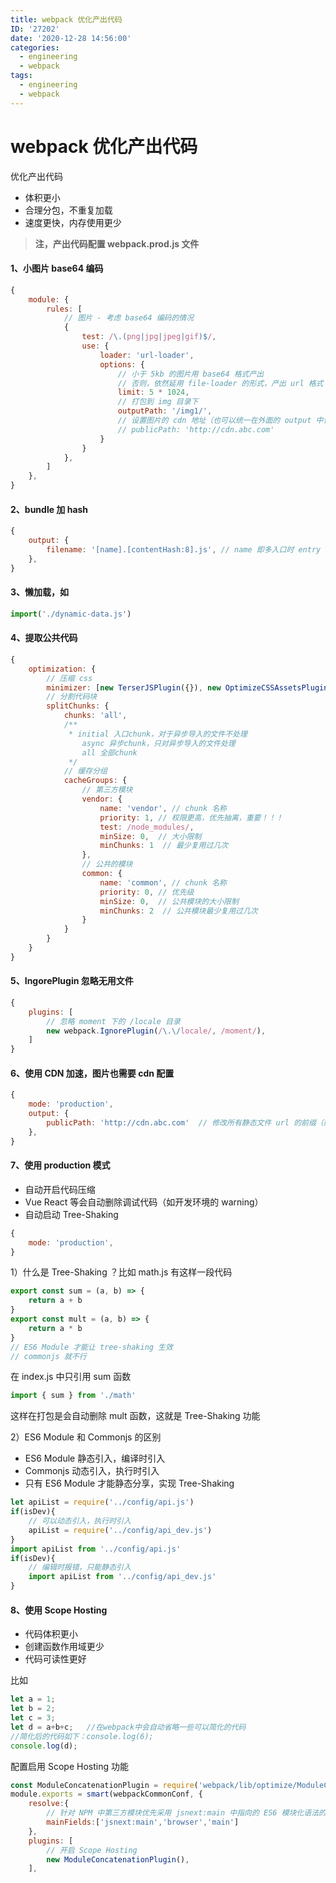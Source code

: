 ```yaml
---
title: webpack 优化产出代码
ID: '27202'
date: '2020-12-28 14:56:00'
categories:
  - engineering
  - webpack
tags:
  - engineering
  - webpack
---
```


# webpack 优化产出代码

优化产出代码

- 体积更小
- 合理分包，不重复加载
- 速度更快，内存使用更少

> **注，产出代码配置 webpack.prod.js 文件**

#### 1、小图片 base64 编码

``` js 
{
    module: {
        rules: [
            // 图片 - 考虑 base64 编码的情况
            {
                test: /\.(png|jpg|jpeg|gif)$/,
                use: {
                    loader: 'url-loader',
                    options: {
                        // 小于 5kb 的图片用 base64 格式产出
                        // 否则，依然延用 file-loader 的形式，产出 url 格式
                        limit: 5 * 1024,
                        // 打包到 img 目录下
                        outputPath: '/img1/',
                        // 设置图片的 cdn 地址（也可以统一在外面的 output 中设置，那将作用于所有静态资源）
                        // publicPath: 'http://cdn.abc.com'
                    }
                }
            },
        ]
    },
}
```

#### 2、bundle 加 hash

``` js 
{
    output: {
        filename: '[name].[contentHash:8].js', // name 即多入口时 entry 的 key
    },
}    
```

#### 3、懒加载，如

``` js 
import('./dynamic-data.js')
```

#### 4、提取公共代码

``` js 
{
    optimization: {
        // 压缩 css
        minimizer: [new TerserJSPlugin({}), new OptimizeCSSAssetsPlugin({})],
        // 分割代码块
        splitChunks: {
            chunks: 'all',
            /**
             * initial 入口chunk，对于异步导入的文件不处理
                async 异步chunk，只对异步导入的文件处理
                all 全部chunk
             */
            // 缓存分组
            cacheGroups: {
                // 第三方模块
                vendor: {
                    name: 'vendor', // chunk 名称
                    priority: 1, // 权限更高，优先抽离，重要！！！
                    test: /node_modules/,
                    minSize: 0,  // 大小限制
                    minChunks: 1  // 最少复用过几次
                },
                // 公共的模块
                common: {
                    name: 'common', // chunk 名称
                    priority: 0, // 优先级
                    minSize: 0,  // 公共模块的大小限制
                    minChunks: 2  // 公共模块最少复用过几次
                }
            }
        }
    }
}
```

#### 5、IngorePlugin 忽略无用文件

``` js 
{
    plugins: [
        // 忽略 moment 下的 /locale 目录
        new webpack.IgnorePlugin(/\.\/locale/, /moment/),
    ]
}
```

#### 6、使用 CDN 加速，图片也需要 cdn 配置

``` js 
{
    mode: 'production',
    output: {
        publicPath: 'http://cdn.abc.com'  // 修改所有静态文件 url 的前缀（如 cdn 域名），这里暂时用不到
    },
}
```

#### 7、使用 production 模式

- 自动开启代码压缩
- Vue React 等会自动删除调试代码（如开发环境的 warning）
- 自动启动 Tree-Shaking

``` js 
{
    mode: 'production',
}
```

1）什么是 Tree-Shaking ？比如 math.js 有这样一段代码

``` js 
export const sum = (a, b) => {
    return a + b
}
export const mult = (a, b) => {
    return a * b
}
// ES6 Module 才能让 tree-shaking 生效
// commonjs 就不行
```

在 index.js 中只引用 sum 函数

``` js 
import { sum } from './math'
```

这样在打包是会自动删除 mult 函数，这就是 Tree-Shaking 功能

2）ES6 Module 和 Commonjs 的区别

- ES6 Module 静态引入，编译时引入
- Commonjs 动态引入，执行时引入
- 只有 ES6 Module 才能静态分享，实现 Tree-Shaking

``` js 
let apiList = require('../config/api.js')
if(isDev){
    // 可以动态引入，执行时引入
    apiList = require('../config/api_dev.js')
}
import apiList from '../config/api.js'
if(isDev){
    // 编辑时报错，只能静态引入
    import apiList from '../config/api_dev.js'
}
```

#### 8、使用 Scope Hosting

- 代码体积更小
- 创建函数作用域更少
- 代码可读性更好

比如

``` js 
let a = 1;
let b = 2;
let c = 3;
let d = a+b+c;   //在webpack中会自动省略一些可以简化的代码
//简化后的代码如下：console.log(6);
console.log(d);
```

配置启用 Scope Hosting 功能

``` js 
const ModuleConcatenationPlugin = require('webpack/lib/optimize/ModuleConcatenationPlugin')
module.exports = smart(webpackCommonConf, {
    resolve:{
        // 针对 NPM 中第三方模块优先采用 jsnext:main 中指向的 ES6 模块化语法的文件
        mainFields:['jsnext:main','browser','main']
    },
    plugins: [
        // 开启 Scope Hosting
        new ModuleConcatenationPlugin(),
    ],
```
 
 
 
 
 
 
 
 
 
 
 
 
 
 
 
 
 
 
 
